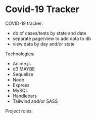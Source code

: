 # Covid-19 Tracker

COVID-19 tracker:
* db of cases/tests by state and date
* separate page/view to add data to db
* view data by day and/or state

Technologies:
* Anime.js
* d3 MAYBE
* Sequelize
* Node
* Express
* MySQL
* Handlebars
* Tailwind and/or SASS

Project roles: 

